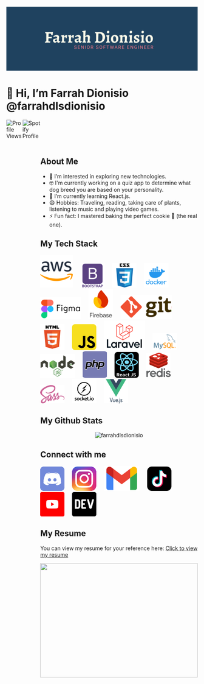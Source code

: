 ![logo](Farrah_Dionisio_Brand.png)

# 👋 Hi, I’m Farrah Dionisio @farrahdlsdionisio

<section style="width: 100%; display: flex;">
  <img align="left" src="https://komarev.com/ghpvc/?username=farrahdlsdionisio&color=FF7A8A&style=for-the-badge" alt="Profile Views" style="max-width: 49%;"/>
  <img align="right" src="https://spotify-github-profile.kittinanx.com/api/view?uid=12156225588&cover_image=true&theme=novatorem&show_offline=false&background_color=6f87be&interchange=false&bar_color=ff7a8a&bar_color_cover=false" alt="Spotify Profile" style="max-width: 49%;"/>
<section><br><br><br><br>

## About Me

- 👀 I’m interested in exploring new technologies.
- 🤓 I'm currently working on a quiz app to determine what dog breed you are based on your personality.
- 🌱 I’m currently learning React.js.
- 😄 Hobbies: Traveling, reading, taking care of plants, listening to music and playing video games.
- ⚡ Fun fact: I mastered baking the perfect cookie 🍪 (the real one).

## My Tech Stack

![AWS](./src/tech-stack/aws.svg)&nbsp;&nbsp;&nbsp;&nbsp;
![Bootstrap](./src/tech-stack/bootstrap.svg)&nbsp;&nbsp;&nbsp;&nbsp;
![CSS](./src/tech-stack/css.svg)&nbsp;&nbsp;&nbsp;&nbsp;
![Docker](./src/tech-stack/docker.svg)&nbsp;&nbsp;&nbsp;&nbsp;
![Figma](./src/tech-stack/figma.svg)&nbsp;&nbsp;&nbsp;&nbsp;
![Firebase](./src/tech-stack/firebase.svg)&nbsp;&nbsp;&nbsp;&nbsp;
![Git](./src/tech-stack/git.svg)&nbsp;&nbsp;&nbsp;&nbsp;
![HTML](./src/tech-stack/html.svg)&nbsp;&nbsp;&nbsp;&nbsp;
![Javascript](./src/tech-stack/javascript.svg)&nbsp;&nbsp;&nbsp;&nbsp;
![Laravel](./src/tech-stack/laravel.svg)&nbsp;&nbsp;&nbsp;&nbsp;
![MySQL](./src/tech-stack/mysql.svg)&nbsp;&nbsp;&nbsp;&nbsp;
![Node.js](./src/tech-stack/nodejs.svg)&nbsp;&nbsp;&nbsp;&nbsp;
![PHP](./src/tech-stack/php.svg)&nbsp;&nbsp;&nbsp;&nbsp;
![React.js](./src/tech-stack/reactjs.svg)&nbsp;&nbsp;&nbsp;&nbsp;
![Redis](./src/tech-stack/redis.svg)&nbsp;&nbsp;&nbsp;&nbsp;
![Sass](./src/tech-stack/sass.svg)&nbsp;&nbsp;&nbsp;&nbsp;
![Socket.io](./src/tech-stack/socketio.svg)&nbsp;&nbsp;&nbsp;&nbsp;
![Vue.js](./src/tech-stack/vuejs.svg)&nbsp;&nbsp;&nbsp;&nbsp;

## My Github Stats

<p align="center"> <img src="https://github-readme-stats.vercel.app/api?username=farrahdlsdionisio&theme=prussian&show_icons=true" alt="farrahdlsdionisio" /></p>

## Connect with me

[![Discord](./src/social-media/discord.svg)](https://discordapp.com/users/farrahfranklin0924)&nbsp;&nbsp;&nbsp;&nbsp;
[![Instagram](./src/social-media/instagram.svg)](https://www.instagram.com/farrahdfranklin)&nbsp;&nbsp;&nbsp;&nbsp;
[![Mail](./src/social-media/mail.svg)](mailto:farrahdlsdionisio@gmail.com)&nbsp;&nbsp;&nbsp;&nbsp;
[![TikTok](./src/social-media/tiktok.svg)](https://www.tiktok.com/@techypop8?_t=8ogvQsKo84A&_r=1)&nbsp;&nbsp;&nbsp;&nbsp;
[![YouTube](./src/social-media/youtube.svg)](https://www.youtube.com/@techypop0924)&nbsp;&nbsp;&nbsp;&nbsp;
[![Dev.to](./src/social-media/dev.svg)](https://dev.to/farrahdlsdionisio)

## My Resume

You can view my resume for your reference here:
[Click to view my resume](https://drive.google.com/file/d/1MzBDkX5SJQGPflRPO7Po7ZfxXYu4d0-j/)

<img width="100%" height="300" src="https://i.giphy.com/media/v1.Y2lkPTc5MGI3NjExaDFvbnYzYzB3ZDRlbHljbDdoZnk2NHBkbGhybW1xZHFmOGgyN3NyeiZlcD12MV9pbnRlcm5hbF9naWZfYnlfaWQmY3Q9Zw/C3gZCY92Cwyxq/giphy.gif">
